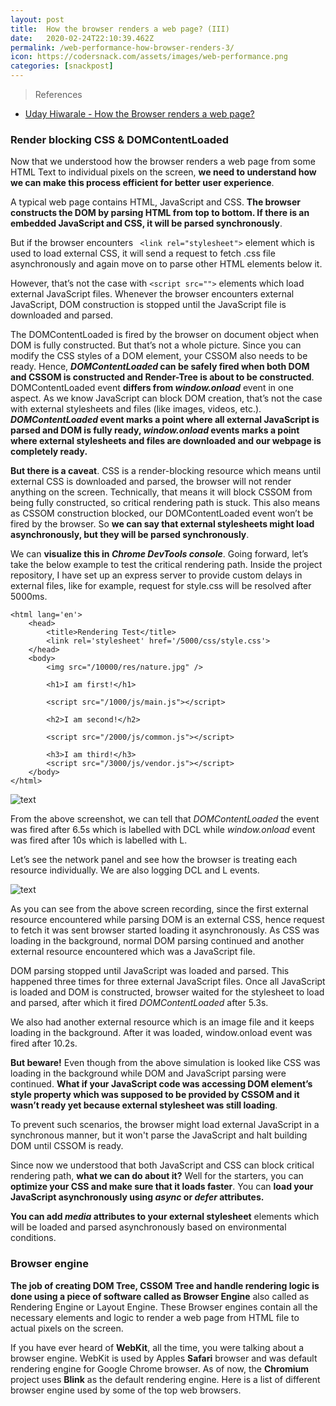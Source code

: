 ```yaml
---
layout: post
title:  How the browser renders a web page? (III)
date:   2020-02-24T22:10:39.462Z
permalink: /web-performance-how-browser-renders-3/
icon: https://codersnack.com/assets/images/web-performance.png
categories: [snackpost]
---
```


> References

- [Uday Hiwarale - How the Browser renders a web page?](https://itnext.io/how-the-browser-renders-a-web-page-dom-cssom-and-rendering-df10531c9969)


### Render blocking CSS & DOMContentLoaded

Now that we understood how the browser renders a web page from some HTML Text to individual pixels on the screen, **we need to understand how we can make this process efficient for better user experience**.

A typical web page contains HTML, JavaScript and CSS. **The browser constructs the DOM by parsing HTML from top to bottom. If there is an embedded JavaScript and CSS, it will be parsed synchronously**.

But if the browser encounters ``` <link rel="stylesheet">```  element which is used to load external CSS, it will send a request to fetch .css file asynchronously and again move on to parse other HTML elements below it.

However, that’s not the case with ``` <script src=""> ```  elements which load external JavaScript files. Whenever the browser encounters external JavaScript, DOM construction is stopped until the JavaScript file is downloaded and parsed.

The DOMContentLoaded is fired by the browser on document object when DOM is fully constructed. But that’s not a whole picture. Since you can modify the CSS styles of a DOM element, your CSSOM also needs to be ready. Hence, ***DOMContentLoaded* can be safely fired when both DOM and CSSOM is constructed and Render-Tree is about to be constructed**.
DOMContentLoaded event **differs from *window.onload*** event in one aspect. As we know JavaScript can block DOM creation, that’s not the case with external stylesheets and files (like images, videos, etc.). ***DOMContentLoaded* event marks a point where all external JavaScript is parsed and DOM is fully ready, *window.onload* events marks a point where external stylesheets and files are downloaded and our webpage is completely ready.**

**But there is a caveat**. CSS is a render-blocking resource which means until external CSS is downloaded and parsed, the browser will not render anything on the screen. Technically, that means it will block CSSOM from being fully constructed, so critical rendering path is stuck. This also means as CSSOM construction blocked, our DOMContentLoaded event won’t be fired by the browser. So **we can say that external stylesheets might load asynchronously, but they will be parsed synchronously**.

We can **visualize this in *Chrome DevTools console***. Going forward, let’s take the below example to test the critical rendering path. Inside the project repository, I have set up an express server to provide custom delays in external files, like for example, request for style.css will be resolved after 5000ms.
```
<html lang='en'>
    <head>
        <title>Rendering Test</title>
        <link rel='stylesheet' href='/5000/css/style.css'>
    </head>
    <body>
        <img src="/10000/res/nature.jpg" />
        
        <h1>I am first!</h1>
        
        <script src="/1000/js/main.js"></script>
        
        <h2>I am second!</h2>
        
        <script src="/2000/js/common.js"></script>
        
        <h3>I am third!</h3>
        <script src="/3000/js/vendor.js"></script>
    </body>
</html>
```
![text](https://codersnack.com/assets/images/web-performance-browser-renders-domcontentloaded-0.png)

From the above screenshot, we can tell that *DOMContentLoaded* the event was fired after 6.5s which is labelled with DCL while *window.onload* event was fired after 10s which is labelled with L.

Let’s see the network panel and see how the browser is treating each resource individually. We are also logging DCL and L events.

![text](https://codersnack.com/assets/images/web-performance-browser-renders-domcontentloaded.gif)

As you can see from the above screen recording, since the first external resource encountered while parsing DOM is an external CSS, hence request to fetch it was sent browser started loading it asynchronously. As CSS was loading in the background, normal DOM parsing continued and another external resource encountered which was a JavaScript file.

DOM parsing stopped until JavaScript was loaded and parsed. This happened three times for three external JavaScript files. Once all JavaScript is loaded and DOM is constructed, browser waited for the stylesheet to load and parsed, after which it fired *DOMContentLoaded* after 5.3s.

We also had another external resource which is an image file and it keeps loading in the background. After it was loaded, window.onload event was fired after 10.2s.

**But beware!** Even though from the above simulation is looked like CSS was loading in the background while DOM and JavaScript parsing were continued. **What if your JavaScript code was accessing DOM element’s style property which was supposed to be provided by CSSOM and it wasn’t ready yet because external stylesheet was still loading**.

To prevent such scenarios, the browser might load external JavaScript in a synchronous manner, but it won't parse the JavaScript and halt building DOM until CSSOM is ready.

Since now we understood that both JavaScript and CSS can block critical rendering path, **what we can do about it?** Well for the starters, you can **optimize your CSS and make sure that it loads faster**. You can **load your JavaScript asynchronously using *async* or *defer* attributes.**

**You can add *media* attributes to your external stylesheet** elements which will be loaded and parsed asynchronously based on environmental conditions.

### Browser engine
**The job of creating DOM Tree, CSSOM Tree and handle rendering logic is done using a piece of software called as Browser Engine** also called as Rendering Engine or Layout Engine. These Browser engines contain all the necessary elements and logic to render a web page from HTML file to actual pixels on the screen.

If you have ever heard of **WebKit**, all the time, you were talking about a browser engine. WebKit is used by Apples **Safari** browser and was default rendering engine for Google Chrome browser. As of now, the **Chromium** project uses **Blink** as the default rendering engine. Here is a list of different browser engine used by some of the top web browsers.

